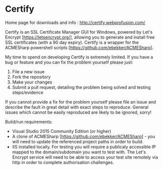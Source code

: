 # Certify

Home page for downloads and info : http://certify.webprofusion.com/

Certify is an SSL Certificate Manager GUI for Windows, powered by Let's Encrypt [https://letsencrypt.org/], allowing you to generate and install free SSL certificates (with a 90 day expiry). Certify is a wrapper for the ACMESharp powershell scripts [https://github.com/ebekker/ACMESharp].

My time to spend on developing Certify is extremely limited. If you have a bug or feature and you can fix the problem yourself please just:
   1. File a new issue
   2. Fork the repository
   2. Make your changes 
   3. Submit a pull request, detailing the problem being solved and testing steps/evidence
   
If you cannot provide a fix for the problem yourself please file an issue and describe the fault in great detail with exact steps to reproduce. General issues which cannot be easily reproduced are likely to be ignored, sorry!

Build/run requirements:
  - Visual Studio 2015 Community Edition (or higher)
  - A clone of ACMESharp [https://github.com/ebekker/ACMESharp] - you will need to update the referenced project paths in order to build.
  - IIS installed locally. For testing you will require a publicaly accessible IP mapped to the domain/subdomain you want to test with. The Let's Encrypt service will need to be able to access your test site remotely via http in order to complete authorisation challenges.
